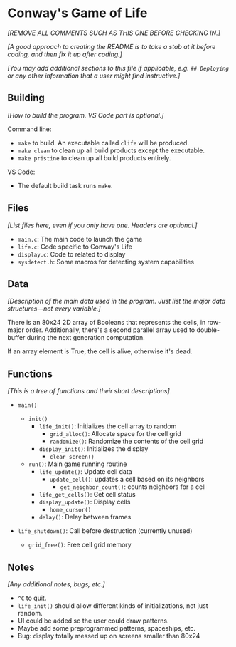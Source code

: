 # Conway's Game of Life

_[REMOVE ALL COMMENTS SUCH AS THIS ONE BEFORE CHECKING IN.]_

_[A good approach to creating the README is to take a stab at it before
coding, and then fix it up after coding.]_

_[You may add additional sections to this file if applicable, e.g. `##
Deploying` or any other information that a user might find
instructive.]_

## Building

_[How to build the program. VS Code part is optional.]_

Command line:

* `make` to build. An executable called `clife` will be produced.
* `make clean` to clean up all build products except the executable.
* `make pristine` to clean up all build products entirely.

VS Code:

* The default build task runs `make`.

## Files

_[List files here, even if you only have one. Headers are optional.]_

* `main.c`: The main code to launch the game
* `life.c`: Code specific to Conway's Life
* `display.c`: Code to related to display
* `sysdetect.h`: Some macros for detecting system capabilities

## Data

_[Description of the main data used in the program. Just list the major
data structures—not every variable.]_

There is an 80x24 2D array of Booleans that represents the cells, in
row-major order. Additionally, there's a second parallel array used to
double-buffer during the next generation computation.

If an array element is True, the cell is alive, otherwise it's dead.

## Functions

_[This is a tree of functions and their short descriptions]_

* `main()`
  * `init()`
    * `life_init()`: Initializes the cell array to random 
      * `grid_alloc()`: Allocate space for the cell grid
      * `randomize()`: Randomize the contents of the cell grid
    * `display_init()`: Initializes the display
      * `clear_screen()`
  * `run()`: Main game running routine
    * `life_update()`: Update cell data
      * `update_cell()`: updates a cell based on its neighbors
        * `get_neighbor_count()`: counts neighbors for a cell
    * `life_get_cells()`: Get cell status
    * `display_update()`: Display cells
      * `home_cursor()`
    * `delay()`: Delay between frames

* `life_shutdown()`: Call before destruction (currently unused)
  * `grid_free()`: Free cell grid memory

## Notes

_[Any additional notes, bugs, etc.]_

* `^C` to quit.
* `life_init()` should allow different kinds of initializations, not
  just random.
* UI could be added so the user could draw patterns.
* Maybe add some preprogrammed patterns, spaceships, etc.
* Bug: display totally messed up on screens smaller than 80x24
